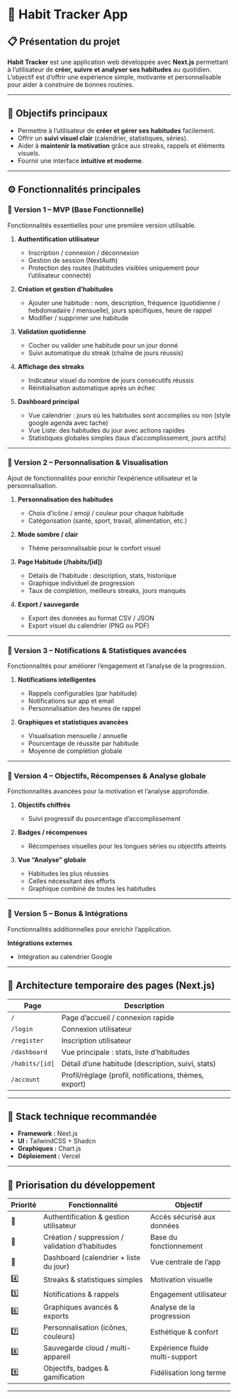 # 🧠 Habit Tracker App

## 📋 Présentation du projet
**Habit Tracker** est une application web développée avec **Next.js** permettant à l’utilisateur de **créer, suivre et analyser ses habitudes** au quotidien.  
L’objectif est d’offrir une expérience simple, motivante et personnalisable pour aider à construire de bonnes routines.

---

## 🚀 Objectifs principaux
- Permettre à l’utilisateur de **créer et gérer ses habitudes** facilement.  
- Offrir un **suivi visuel clair** (calendrier, statistiques, séries).  
- Aider à **maintenir la motivation** grâce aux streaks, rappels et éléments visuels.  
- Fournir une interface **intuitive et moderne**.

---

## ⚙️ Fonctionnalités principales

### 🧱 Version 1 – MVP (Base Fonctionnelle)
Fonctionnalités essentielles pour une première version utilisable.

1. **Authentification utilisateur**
   - Inscription / connexion / déconnexion
   - Gestion de session (NextAuth)
   - Protection des routes (habitudes visibles uniquement pour l’utilisateur connecté)

2. **Création et gestion d’habitudes**
   - Ajouter une habitude : nom, description, fréquence (quotidienne / hebdomadaire / mensuelle), jours spécifiques, heure de rappel
   - Modifier / supprimer une habitude

3. **Validation quotidienne**
   - Cocher ou valider une habitude pour un jour donné
   - Suivi automatique du streak (chaîne de jours réussis)

4. **Affichage des streaks**
   - Indicateur visuel du nombre de jours consécutifs réussis
   - Réinitialisation automatique après un échec

5. **Dashboard principal**
   - Vue calendrier : jours où les habitudes sont accomplies ou non (style google agenda avec tache)
   -  Vue Liste: des habitudes du jour avec actions rapides
   - Statistiques globales simples (taux d’accomplissement, jours actifs)

---

### 🧱 Version 2 – Personnalisation & Visualisation
Ajout de fonctionnalités pour enrichir l’expérience utilisateur et la personnalisation.

1. **Personnalisation des habitudes**
   - Choix d’icône / emoji / couleur pour chaque habitude
   - Catégorisation (santé, sport, travail, alimentation, etc.)

2. **Mode sombre / clair**
   - Thème personnalisable pour le confort visuel

3. **Page Habitude (/habits/[id])**
   - Détails de l’habitude : description, stats, historique
   - Graphique individuel de progression
   - Taux de complétion, meilleurs streaks, jours manqués

4. **Export / sauvegarde**
   - Export des données au format CSV / JSON
   - Export visuel du calendrier (PNG ou PDF)

---

### 🧱 Version 3 – Notifications & Statistiques avancées
Fonctionnalités pour améliorer l’engagement et l’analyse de la progression.

1. **Notifications intelligentes**
   - Rappels configurables (par habitude)
   - Notifications sur app et email
   - Personnalisation des heures de rappel

2. **Graphiques et statistiques avancées**
   - Visualisation mensuelle / annuelle
   - Pourcentage de réussite par habitude
   - Moyenne de complétion globale

---

### 🧱 Version 4 – Objectifs, Récompenses & Analyse globale
Fonctionnalités avancées pour la motivation et l’analyse approfondie.

1. **Objectifs chiffrés**
   - Suivi progressif du pourcentage d’accomplissement

2. **Badges / récompenses**
   - Récompenses visuelles pour les longues séries ou objectifs atteints

3. **Vue “Analyse” globale**
   - Habitudes les plus réussies
   - Celles nécessitant des efforts
   - Graphique combiné de toutes les habitudes

---

### 🧱 Version 5 – Bonus & Intégrations
Fonctionnalités additionnelles pour enrichir l’application.

**Intégrations externes**
   - Intégration au calendrier Google

---

## 🧭 Architecture temporaire des pages (Next.js)

| Page | Description |
|------|--------------|
| `/` | Page d’accueil / connexion rapide |
| `/login` | Connexion utilisateur |
| `/register` | Inscription utilisateur |
| `/dashboard` | Vue principale : stats, liste d’habitudes |
| `/habits/[id]` | Détail d’une habitude (description, suivi, stats) |
| `/account` | Profil/réglage (profil, notifications, thèmes, export) |

---

## 🧩 Stack technique recommandée

- **Framework :** Next.js
- **UI :** TailwindCSS + Shadcn
- **Graphiques :** Chart.js
- **Déploiement :** Vercel

---

## 🔄 Priorisation du développement

| Priorité | Fonctionnalité | Objectif |
|-----------|----------------|-----------|
| 🥇 | Authentification & gestion utilisateur | Accès sécurisé aux données |
| 🥈 | Création / suppression / validation d’habitudes | Base du fonctionnement |
| 🥉 | Dashboard (calendrier + liste du jour) | Vue centrale de l’app |
| 4️⃣ | Streaks & statistiques simples | Motivation visuelle |
| 5️⃣ | Notifications & rappels | Engagement utilisateur |
| 6️⃣ | Graphiques avancés & exports | Analyse de la progression |
| 7️⃣ | Personnalisation (icônes, couleurs) | Esthétique & confort |
| 8️⃣ | Sauvegarde cloud / multi-appareil | Expérience fluide multi-support |
| 9️⃣ | Objectifs, badges & gamification | Fidélisation long terme |

---